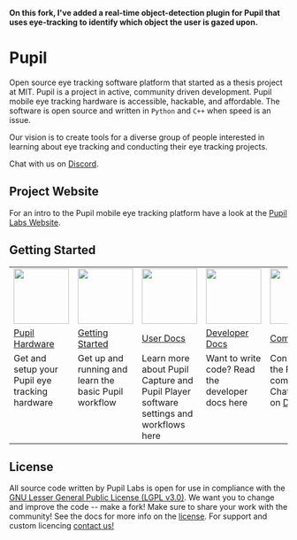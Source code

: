 **On this fork, I've added a real-time object-detection plugin for Pupil that uses eye-tracking to identify which object the user is gazed upon.**

# Pupil
Open source eye tracking software platform that started as a thesis project at MIT. Pupil is a project in active, community driven development. Pupil mobile eye tracking hardware is accessible, hackable, and affordable. The software is open source and written in `Python` and `C++` when speed is an issue.

Our vision is to create tools for a diverse group of people interested in learning about eye tracking and conducting their eye tracking projects.

Chat with us on [Discord](https://pupil-labs.com/chat "#pupil channel on DiscordApp").

## Project Website
For an intro to the Pupil mobile eye tracking platform have a look at the [Pupil Labs Website](http://pupil-labs.com "Pupil Labs").

## Getting Started
<table>
<tr>
	<td align="center" width="20%"><img width="100" src="https://github.com/pupil-labs/pupil/wiki/media/icons/Pupil_Logo_wiki-01.png" /></td>
	<td  align="center" width="20%"><img width="100" src="https://github.com/pupil-labs/pupil/wiki/media/icons/Pupil_Logo_wiki-03.png" /></td>
	<td align="center" width="20%"><img width="100" src="https://github.com/pupil-labs/pupil/wiki/media/icons/Pupil_Logo_wiki-04.png" /></td>
	<td align="center" width="20%"><img width="100" src="https://github.com/pupil-labs/pupil/wiki/media/icons/Pupil_Logo_wiki-05.png" /></td>
	<td align="center" width="20%"><img width="100" src="https://github.com/pupil-labs/pupil/wiki/media/icons/Pupil_Logo_wiki-02.png" /></td>
</tr>
<tr>
	<td><a href="http://docs.pupil-labs.com/#pupil-hardware" title="Pupil Labs Docs - Pupil Hardware">Pupil Hardware</a></td>
	<td><a href="http://docs.pupil-labs.com/#getting-started" title="Pupil Labs Docs - Getting Started With Pupil">Getting Started</a></td>
	<td><a href="http://docs.pupil-labs.com/#user-docs" title="Pupil Labs Docs - User Docs">User Docs</a></td>
	<td><a href="http://docs.pupil-labs.com/#developer-docs" title="Pupil Labs Docs - Dev Docs">Developer Docs</a></td>
	<td><a href="http://docs.pupil-labs.com/#community" title="Pupil Labs Docs - Community">Community</a></td>
</tr>
<tr>
	<td valign="top">Get and setup your Pupil eye tracking hardware</td>
	<td valign="top">Get up and running and learn the basic Pupil workflow</td>
	<td valign="top">Learn more about Pupil Capture and Pupil Player software settings and workflows here</td>
	<td valign="top">Want to write code? Read the developer docs here</td>
	<td valign="top">Connect with the Pupil community. Chat with us on <a href="https://pupil-labs.com/chat" title="#pupil channel on DiscordApp">Discord</a></td>		
</tr>
</table>


## License
All source code written by Pupil Labs is open for use in compliance with the [GNU Lesser General Public License (LGPL v3.0)](http://www.gnu.org/licenses/lgpl-3.0.en.html). We want you to change and improve the code -- make a fork! Make sure to share your work with the community! See the docs for more info on the [license](http://docs.pupil-labs.com/#license "License"). For support and custom licencing [contact us!](https://docs.pupil-labs.com/#email "email us")

